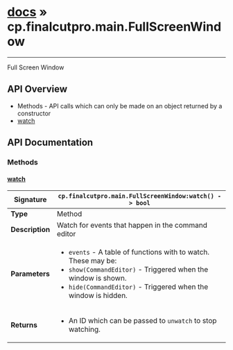 # [docs](index.md) » cp.finalcutpro.main.FullScreenWindow
---

Full Screen Window

## API Overview
* Methods - API calls which can only be made on an object returned by a constructor
 * [watch](#watch)

## API Documentation

### Methods

#### [watch](#watch)
| **Signature**                               | `cp.finalcutpro.main.FullScreenWindow:watch() -> bool`                                                                    |
| --------------------------------------------|-------------------------------------------------------------------------------------|
| **Type**                                    | Method                                                                     |
| **Description**                             | Watch for events that happen in the command editor                                                                     |
| **Parameters**                              | <ul><li>`events` - A table of functions with to watch. These may be:</li><li>  `show(CommandEditor)` - Triggered when the window is shown.</li><li>  `hide(CommandEditor)` - Triggered when the window is hidden.</li></ul> |
| **Returns**                                 | <ul><li>An ID which can be passed to `unwatch` to stop watching.</li></ul>          |

